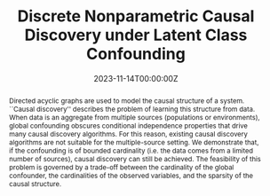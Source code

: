 ---
title: "Discrete Nonparametric Causal Discovery under Latent Class Confounding"
authors:
- Admin
- Spencer Gordon
- Yuval Rabani
- Leonard Schulman
author_notes:
date: "2023-11-14T00:00:00Z"
doi: ""

# Schedule page publish date (NOT publication's date).
publishDate: "2023-11-14T00:00:00Z"

# Publication type.
# Legend: 0 = Uncategorized; 1 = Conference paper; 2 = Journal article;
# 3 = Preprint / Working Paper; 4 = Report; 5 = Book; 6 = Book section;
# 7 = Thesis; 8 = Patent
publication_types: ["3"]

# Publication name and optional abbreviated publication name.
publication: ""
publication_short: ""

abstract: Directed acyclic graphs are used to model the causal structure of a system. ``Causal discovery'' describes the problem of learning this structure from data. When data is an aggregate from multiple sources (populations or environments), global confounding obscures conditional independence properties that drive many causal discovery algorithms. For this reason, existing causal discovery algorithms are not suitable for the multiple-source setting. We demonstrate that, if the confounding is of bounded cardinality (i.e. the data comes from a limited number of sources), causal discovery can still be achieved. The feasibility of this problem is governed by a trade-off between the cardinality of the global confounder, the cardinalities of the observed variables, and the sparsity of the causal structure.
# Summary. An optional shortened abstract.
summary: The first known algorithm for causal discovery under latent class counfounding.

tags:
  -Causal Discovery
  -Mixture Models

featured: true

# links:
# - name: ""
#   url: ""
url_pdf: 'https://arxiv.org/abs/2311.07454'
url_code: ''
url_dataset: ''
url_poster: ''
url_project: ''
url_slides: ''
url_source: ''
url_video: ''

# Featured image
# To use, add an image named `featured.jpg/png` to your page's folder. 
image:
  caption:
  focal_point:
  preview_only: false

# Associated Projects (optional).
#   Associate this publication with one or more of your projects.
#   Simply enter your project's folder or file name without extension.
#   E.g. `internal-project` references `content/project/internal-project/index.md`.
#   Otherwise, set `projects: []`.
projects: ['mixtures']

# Slides (optional).
#   Associate this publication with Markdown slides.
#   Simply enter your slide deck's filename without extension.
#   E.g. `slides: "example"` references `content/slides/example/index.md`.
#   Otherwise, set `slides: ""`.
slides:
---